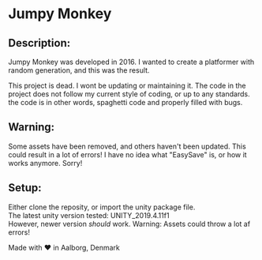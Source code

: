 # Jumpy Monkey

## Description:
Jumpy Monkey was developed in 2016.
I wanted to create a platformer with random generation, and this was the result.

This project is dead. I wont be updating or maintaining it.
The code in the project does not follow my current style of coding, or up to any standards.
the code is in other words, spaghetti code and properly filled with bugs. 

## Warning:
Some assets have been removed, and others haven't been updated. This could result in a lot of errors!
I have no idea what "EasySave" is, or how it works anymore. Sorry!


## Setup:
Either clone the reposity, or import the unity package file.<br>
The latest unity version tested: UNITY_2019.4.11f1<br>
However, newer version *should* work. 
Warning: Assets could throw a lot af errors!


Made with :heart: in Aalborg, Denmark